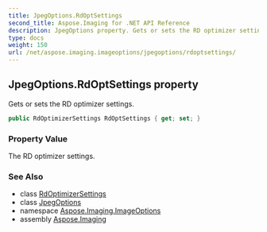 ```yaml
---
title: JpegOptions.RdOptSettings
second_title: Aspose.Imaging for .NET API Reference
description: JpegOptions property. Gets or sets the RD optimizer settings
type: docs
weight: 150
url: /net/aspose.imaging.imageoptions/jpegoptions/rdoptsettings/
---
```

## JpegOptions.RdOptSettings property

Gets or sets the RD optimizer settings.

```csharp
public RdOptimizerSettings RdOptSettings { get; set; }
```

### Property Value

The RD optimizer settings.

### See Also

* class [RdOptimizerSettings](../../rdoptimizersettings/)
* class [JpegOptions](../)
* namespace [Aspose.Imaging.ImageOptions](../../jpegoptions/)
* assembly [Aspose.Imaging](../../../)


